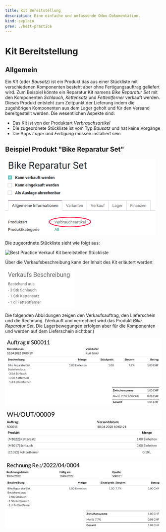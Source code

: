 ```yaml
---
title: Kit Bereitstellung
description: Eine einfache und umfassende Odoo-Dokumentation.
kind: explain
prev: ./best-practice
---
```


# Kit Bereitstellung

## Allgemein

Ein _Kit_ (oder _Bausatz_) ist ein Produkt das aus einer Stückliste mit verschiedenen Komponenten besteht aber ohne Fertigungsauftrag geliefert wird.
Zum Beispiel könnte ein Reparatur Kit namens _Bike Reparatur Set_ mit den Komponenten _Schlauch_, _Kettensatz_ und _Fettentferner_ verkauft werden. Dieses Produkt entsteht zum Zeitpunkt der Lieferung indem die zugehörigen Komponenten aus dem Lager geholt und für den Versand bereitgestellt werden.
Die wesentlichen Aspekte sind:

- Das Kit ist von der Produktart _Verbrauchsartikel_
- Die zugeordnete Stückliste ist vom Typ _Bausatz_ und hat keine Vorgänge
- Die Apps _Lager_ und _Fertigung_ müssen installiert sein

## Beispiel Produkt "Bike Reparatur Set"

![Best Practive Verkauf Kit bereitstellen Produkt Definition](attachments/Best%20Practive%20Verkauf%20Kit%20bereitstellen%20Produkt%20Definition.png)

Die zugeordnete Stückliste sieht wie folgt aus:

![Best Practice Verkauf Kit bereitstellen Stückliste](attachments/Best%20Practice%20Verkauf%20Kit%20bereitstellen%20Stückliste.png)

Über die Verkaufsbeschreibung kann der Inhalt des Kit erläutert werden:

![Best Practice Verkauf Kit bereitstellen Verkaufstext](attachments/Best%20Practice%20Verkauf%20Kit%20bereitstellen%20Verkaufstext.png)

Die folgenden Abbildungen zeigen den Verkaufsauftrag, den Lieferschein und die Rechnung. (Verkauft und verrechnet wird das Produkt _Bike Reparatur Set_. Die Lagerbewegungen erfolgen aber für die Komponenten und werden auf dem Lieferschein sichtbar.)

![Best Practice Verkauf Kit bereitstellen Verkaufsauftrag](attachments/Best%20Practice%20Verkauf%20Kit%20bereitstellen%20Verkaufsauftrag.png)

![Best Practice Verkauf Kit bereitstellen Lieferschein](attachments/Best%20Practice%20Verkauf%20Kit%20bereitstellen%20Lieferschein.png)

![Best Practice Verkauf Kit bereitstellen Rechnung](attachments/Best%20Practice%20Verkauf%20Kit%20bereitstellen%20Rechnung.png)

